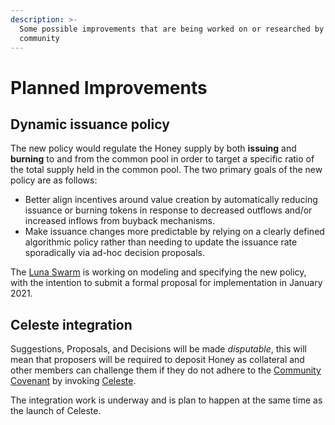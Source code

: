 ```yaml
---
description: >-
  Some possible improvements that are being worked on or researched by the
  community
---
```


# Planned Improvements

## Dynamic issuance policy

The new policy would regulate the Honey supply by both **issuing** and **burning** to and from the common pool in order to target a specific ratio of the total supply held in the common pool. The two primary goals of the new policy are as follows:

* Better align incentives around value creation by automatically reducing issuance or burning tokens in response to decreased outflows and/or increased inflows from buyback mechanisms.  
* Make issuance changes more predictable by relying on a clearly defined algorithmic policy rather than needing to update the issuance rate sporadically via ad-hoc decision proposals. 

The [Luna Swarm](../../community/swarms/luna.md) is working on modeling and specifying the new policy, with the intention to submit a formal proposal for implementation in January 2021. 

## Celeste integration 

Suggestions, Proposals, and Decisions will be made _disputable_, this will mean that proposers will be required to deposit Honey as collateral and other members can challenge them if they do not adhere to the [Community Covenant](../../community-covenant.md) by invoking [Celeste](../../community/swarms/celeste.md). 

The integration work is underway and is plan to happen at the same time as the launch of Celeste.

